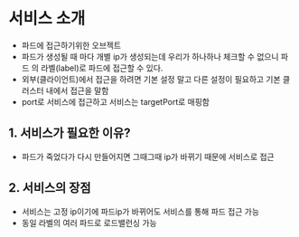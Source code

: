# 서비스 소개
- 파드에 접근하기위한 오브젝트
- 파드가 생성될 때 마다 개별 ip가 생성되는데 우리가 하나하나 체크할 수 없으니 파드 의 라벨(label)로 파드에 접근할 수 있다.
- 외부(클라이언트)에서 접근을 하려면 기본 설정 말고 다른 설정이 필요하고 기본 클러스터 내에서 접근을 말함
- port로 서비스에 접근하고 서비스는 targetPort로 매핑함

## 1. 서비스가 필요한 이유?
- 파드가 죽었다가 다시 만들어지면 그때그때 ip가 바뀌기 때문에 서비스로 접근

## 2. 서비스의 장점
- 서비스는 고정 ip이기에 파드ip가 바뀌어도 서비스를 통해 파드 접근 가능
- 동일 라벨의 여러 파드로 로드밸런싱 가능